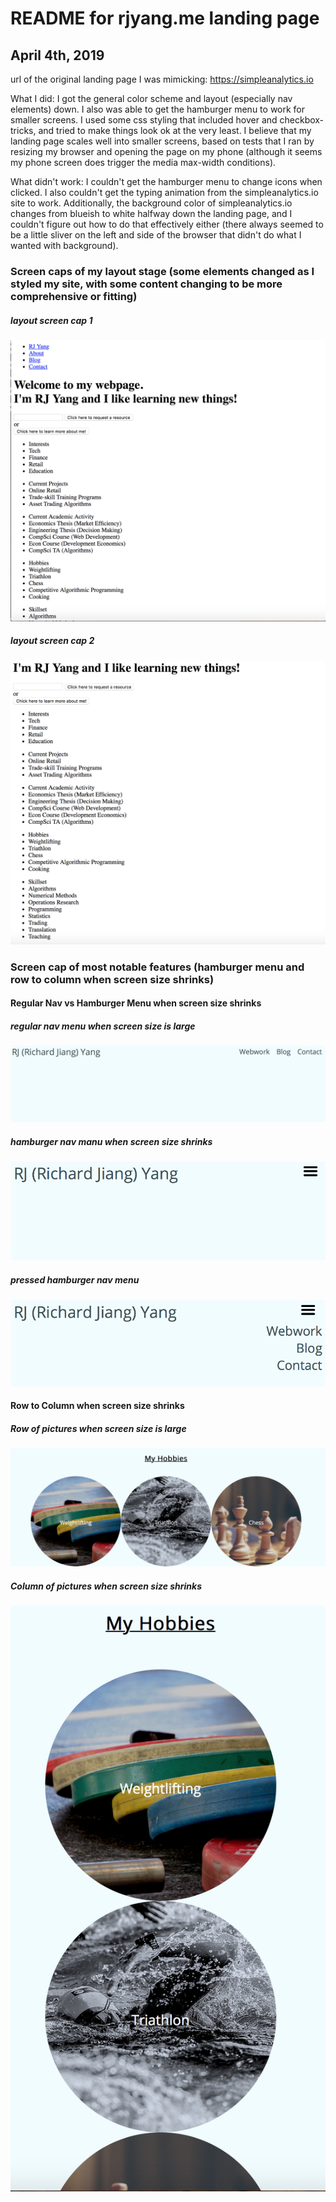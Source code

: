 # README for rjyang.me landing page
## April 4th, 2019
url of the original landing page I was mimicking: https://simpleanalytics.io

What I did: I got the general color scheme and layout (especially nav elements) down. I also was able to get the hamburger menu to work for smaller screens. I used some css styling that included hover and checkbox-tricks, and tried to make things look ok at the very least. I believe that my landing page scales well into smaller screens, based on tests that I ran by resizing my browser and opening the page on my phone (although it seems my phone screen does trigger the media max-width conditions).

What didn't work: I couldn't get the hamburger menu to change icons when clicked. I also couldn't get the typing animation from the simpleanalytics.io site to work. Additionally, the background color of simpleanalytics.io changes from blueish to white halfway down the landing page, and I couldn't figure out how to do that effectively either (there always seemed to be a little sliver on the left and side of the browser that didn't do what I wanted with background).

### Screen caps of my layout stage (some elements changed as I styled my site, with some content changing to be more comprehensive or fitting)
##### layout screen cap 1
![Layout Screen Cap 1](media/HTMLscreencap1.png)
##### layout screen cap 2
![Layout Screen Cap 2](media/HTMLscreencap2.png)

### Screen cap of most notable features (hamburger menu and row to column when screen size shrinks)
#### Regular Nav vs Hamburger Menu when screen size shrinks
##### regular nav menu when screen size is large
![Regular](media/RegularMenuscreencap.png)
##### hamburger nav manu when screen size shrinks
![Hamburger](media/Hamburgerscreencap.png)
##### pressed hamburger nav menu
![Pressed Hamburger](media/pressedHamburgerscreencap.png)

#### Row to Column when screen size shrinks
##### Row of pictures when screen size is large
![Row](media/rowscreencap.png)
##### Column of pictures when screen size shrinks
![Column](media/columnscreencap.png)